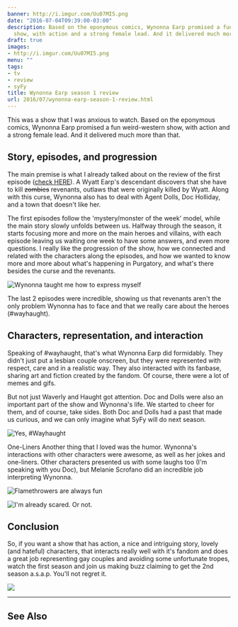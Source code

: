 ```yaml
---
banner: http://i.imgur.com/Uu07MI5.png
date: "2016-07-04T09:39:00-03:00"
description: Based on the eponymous comics, Wynonna Earp promised a fun weird-western
  show, with action and a strong female lead. And it delivered much more than that.
draft: true
images:
- http://i.imgur.com/Uu07MI5.png
menu: ""
tags:
- tv
- review
- syFy
title: Wynonna Earp season 1 review
url: 2016/07/wynonna-earp-season-1-review.html
---
```


This was a show that I was anxious to watch. Based on the eponymous comics, Wynonna Earp promised a fun weird-western 
show, with action and a strong female lead. And it delivered much more than that.

<!--more-->

## Story, episodes, and progression

The main premise is what I already talked about on the review of the first episode 
([check HERE](http://www.generalfalcon.com/2016/04/first-impressions-wynonna-earp.html)). 
A Wyatt Earp's descendant discovers that she have to kill ~~zombies~~ revenants, 
outlaws that were originally killed by Wyatt. 
Along with this curse, Wynonna also has to deal with Agent Dolls, Doc Holliday, and a town that doesn't like her.

The first episodes follow the 'mystery/monster of the week' model, while the main story slowly unfolds between us. 
Halfway through the season, it starts focusing more and more on the main heroes and villains, 
with each episode leaving us waiting one week to have some answers, and even more questions. 
I really like the progression of the show, how we connected and related with the characters along the episodes, 
and how we wanted to know more and more about what's happening in Purgatory, 
and what's there besides the curse and the revenants.

![Wynonna taught me how to express myself](http://i.imgur.com/0QouY2L.gif)

The last 2 episodes were incredible, showing us that revenants aren't the only problem Wynonna has to face 
and that we really care about the heroes (#wayhaught).

## Characters, representation, and interaction
Speaking of #wayhaught, that's what Wynonna Earp did formidably. They didn't just put a lesbian couple onscreen, 
but they were represented with respect, care and in a realistic way. They also interacted with its fanbase, 
sharing art and fiction created by the fandom. Of course, there were a lot of memes and gifs.

But not just Waverly and Haught got attention. Doc and Dolls were also an important part of the show and Wynonna's life. 
We started to cheer for them, and of course, take sides. Both Doc and Dolls had a past that made us curious, 
and we can only imagine what SyFy will do next season.

![Yes, #Wayhaught](http://i.imgur.com/wzoHvI3.gif)

One-Liners
Another thing that I loved was the humor. Wynonna's interactions with other characters were awesome, 
as well as her jokes and one-liners. Other characters presented us with some laughs too (I'm speaking with you Doc), 
but Melanie Scrofano did an incredible job interpreting Wynonna.

![Flamethrowers are always fun](http://i.imgur.com/vj75rxk.gif)

![I'm already scared. Or not.](http://i.imgur.com/vAcMizD.gif)

## Conclusion
So, if you want a show that has action, a nice and intriguing story, lovely (and hateful) characters, 
that interacts really well with it's fandom and does a great job representing gay couples and avoiding some 
unfortunate tropes, watch the first season and join us making buzz claiming to get the 2nd season a.s.a.p. 
You'll not regret it.

![](http://i.imgur.com/70wqXwn.gif)

---

## See Also

<a data-iframely-url="//cdn.iframe.ly/7w5Xz4" data-template="inline" href="http://www.generalfalcon.com/2016/07/killjoys-season-1-review.html"></a><script async="" charset="utf-8" src="//cdn.iframe.ly/embed.js"></script>
